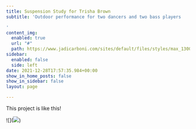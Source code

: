 ```yaml
---
title: Suspension Study for Trisha Brown
subtitle: 'Outdoor performance for two dancers and two bass players

'
content_img:
  enabled: true
  url: "#"
  path: https://www.jadicarboni.com/sites/default/files/styles/max_1300x1300/public/Jadi_Carboni_Le_Ma_donne_della_pioggia_0.jpg?itok=tfenm1l7
sidebar:
  enabled: false
  side: left
date: 2021-12-28T17:57:35.984+00:00
show_in_home_posts: false
show_in_sidebar: false
layout: page

---
```

This project is like this!

!\[\](![](https://www.jadicarboni.com/sites/default/files/styles/max_1300x1300/public/Jadi_Carboni_Le_Ma_donne_della_pioggia_0.jpg?itok=tfenm1l7))